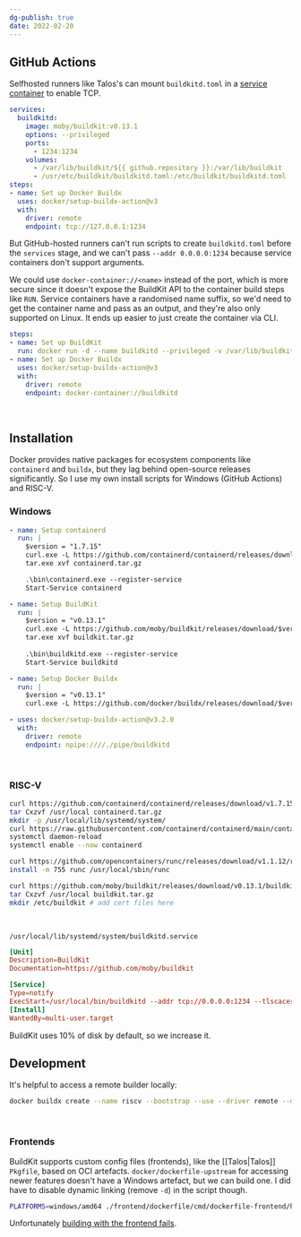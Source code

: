 ```yaml
---
dg-publish: true
date: 2022-02-20
---
```

## GitHub Actions

Selfhosted runners like Talos's can mount `buildkitd.toml` in a [service container](https://docs.github.com/en/actions/using-containerized-services/about-service-containers) to enable TCP.

```yaml
services:
  buildkitd:
	image: moby/buildkit:v0.13.1
	options: --privileged
	ports:
	  - 1234:1234
	volumes:
	  - /var/lib/buildkit/${{ github.repository }}:/var/lib/buildkit
	  - /usr/etc/buildkit/buildkitd.toml:/etc/buildkit/buildkitd.toml
steps:
- name: Set up Docker Buildx
  uses: docker/setup-buildx-action@v3
  with:
	driver: remote
	endpoint: tcp://127.0.0.1:1234
```

But GitHub-hosted runners can't run scripts to create `buildkitd.toml` before the `services` stage, and we can't pass `--addr 0.0.0.0:1234` because service containers don't support arguments.

We could use `docker-container://<name>` instead of the port, which is more secure since it doesn't expose the BuildKit API to the container build steps like `RUN`. Service containers have a randomised name suffix, so we'd need to get the container name and pass as an output, and they're also only supported on Linux. It ends up easier to just create the container via CLI.

```yaml
steps:
- name: Set up BuildKit
  run: docker run -d --name buildkitd --privileged -v /var/lib/buildkit/${{ github.repository }}:/var/lib/buildkit moby/buildkit:v0.13.1
- name: Set up Docker Buildx
  uses: docker/setup-buildx-action@v3
  with:
	driver: remote
	endpoint: docker-container://buildkitd
```
<br>

## Installation

Docker provides native packages for ecosystem components like `containerd` and `buildx`, but they lag behind open-source releases significantly. So I use my own install scripts for Windows (GitHub Actions) and RISC-V.

### Windows

```yaml
- name: Setup containerd
  run: |
    $version = "1.7.15"
    curl.exe -L https://github.com/containerd/containerd/releases/download/v$version/containerd-$version-windows-amd64.tar.gz -o containerd.tar.gz
    tar.exe xvf containerd.tar.gz

    .\bin\containerd.exe --register-service
    Start-Service containerd

- name: Setup BuildKit
  run: |
    $version = "v0.13.1"
    curl.exe -L https://github.com/moby/buildkit/releases/download/$version/buildkit-$version.windows-amd64.tar.gz -o buildkit.tar.gz
    tar.exe xvf buildkit.tar.gz
    
    .\bin\buildkitd.exe --register-service
    Start-Service buildkitd

- name: Setup Docker Buildx
  run: |
    $version = "v0.13.1"
    curl.exe -L https://github.com/docker/buildx/releases/download/$version/buildx-$version.windows-amd64.exe -o $env:ProgramData\Docker\cli-plugins\docker-buildx.exe

- uses: docker/setup-buildx-action@v3.2.0
  with:
    driver: remote
    endpoint: npipe:////./pipe/buildkitd
```
<br>

### RISC-V

```sh
curl https://github.com/containerd/containerd/releases/download/v1.7.15/containerd-1.7.15-linux-riscv64.tar.gz -o containerd.tar.gz
tar Cxzvf /usr/local containerd.tar.gz
mkdir -p /usr/local/lib/systemd/system/
curl https://raw.githubusercontent.com/containerd/containerd/main/containerd.service -o /usr/local/lib/systemd/system/containerd.service
systemctl daemon-reload
systemctl enable --now containerd

curl https://github.com/opencontainers/runc/releases/download/v1.1.12/runc.riscv64 -o runc
install -m 755 runc /usr/local/sbin/runc

curl https://github.com/moby/buildkit/releases/download/v0.13.1/buildkit-v0.13.1.linux-riscv64.tar.gz -o buildkit.tar.gz
tar Cxzvf /usr/local buildkit.tar.gz
mkdir /etc/buildkit # add cert files here
```
<br>

`/usr/local/lib/systemd/system/buildkitd.service`
```toml
[Unit]
Description=BuildKit
Documentation=https://github.com/moby/buildkit

[Service]
Type=notify
ExecStart=/usr/local/bin/buildkitd --addr tcp://0.0.0.0:1234 --tlscacert /etc/buildkit/ca.pem --tlscert /etc/buildkit/cert.pem --tlskey /etc/buildkit/key.pem --oci-worker-gc-keepstorage 102400
[Install]
WantedBy=multi-user.target
```

BuildKit uses 10% of disk by default, so we increase it.
<br>

## Development

It's helpful to access a remote builder locally:

```sh
docker buildx create --name riscv --bootstrap --use --driver remote --driver-opt cacert=${PWD}/ca.pem,cert=${PWD}/cert.pem,key=${PWD}/key.pem tcp://example.com:1234
```
<br>

### Frontends

BuildKit supports custom config files (frontends), like the [[Talos|Talos]] `Pkgfile`, based on OCI artefacts. `docker/dockerfile-upstream` for accessing newer features doesn't have a Windows artefact, but we can build one. I did have to disable dynamic linking (remove `-d`) in the script though.

```sh
PLATFORMS=windows/amd64 ./frontend/dockerfile/cmd/dockerfile-frontend/hack/release master mainline ghcr.io/pl4nty/dockerfile push
```

Unfortunately [building with the frontend fails](https://github.com/moby/buildkit/issues/4892).
